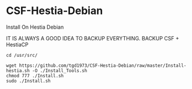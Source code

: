 # CSF-Hestia-Debian
Install On Hestia Debian

IT IS ALWAYS A GOOD IDEA TO BACKUP EVERYTHING. BACKUP CSF + HestiaCP
```
cd /usr/src/
```
```
wget https://github.com/tgd1973/CSF-Hestia-Debian/raw/master/Install-hestia.sh -O ./Install_Tools.sh
chmod 777 ./Install.sh
sudo ./Install.sh
```
